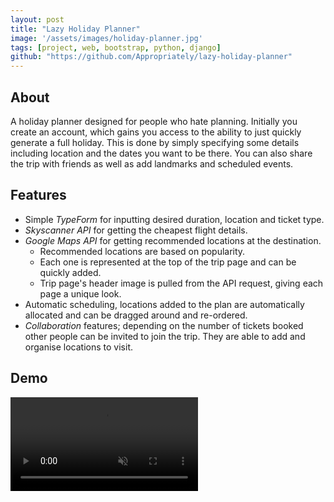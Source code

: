 ```yaml
---
layout: post
title: "Lazy Holiday Planner"
image: '/assets/images/holiday-planner.jpg'
tags: [project, web, bootstrap, python, django]
github: "https://github.com/Appropriately/lazy-holiday-planner"
---
```


## About

A holiday planner designed for people who hate planning. Initially you create an account, which gains you access to the ability to just quickly generate a full holiday. This is done by simply specifying some details including location and the dates you want to be there. You can also share the trip with friends as well as add landmarks and scheduled events.

## Features

- Simple _TypeForm_ for inputting desired duration, location and ticket type.
- _Skyscanner API_ for getting the cheapest flight details.
- _Google Maps API_ for getting recommended locations at the destination.
  - Recommended locations are based on popularity.
  - Each one is represented at the top of the trip page and can be quickly added.
  - Trip page's header image is pulled from the API request, giving each page a unique look.
- Automatic scheduling, locations added to the plan are automatically allocated and can be dragged around and re-ordered.
- _Collaboration_ features; depending on the number of tickets booked other people can be invited to join the trip. They are able to add and organise locations to visit.

## Demo

<video muted controls>
    <source src="/assets/videos/lazyholidayplanner.mp4" type="video/mp4">
</video>
